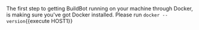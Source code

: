 The first step to getting BuildBot running on your machine through Docker, is making sure you've got Docker installed. 
Please run  `docker --version`{{execute HOST1}}
